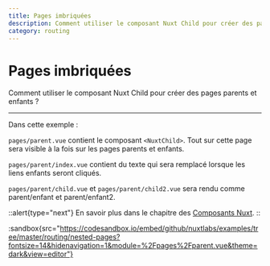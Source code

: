 ```yaml
---
title: Pages imbriquées
description: Comment utiliser le composant Nuxt Child pour créer des pages parents et enfants ?
category: routing
---
```

# Pages imbriquées

Comment utiliser le composant Nuxt Child pour créer des pages parents et enfants ?

---

Dans cette exemple :

`pages/parent.vue` contient le composant `<NuxtChild>`. Tout sur cette page sera visible à la fois sur les pages parents et enfants.

`pages/parent/index.vue` contient du texte qui sera remplacé lorsque les liens enfants seront cliqués.

`pages/parent/child.vue` et `pages/parent/child2.vue` sera rendu comme parent/enfant et parent/enfant2.

::alert{type="next"}
En savoir plus dans le chapitre des [Composants Nuxt](/docs/features/nuxt-components#the-nuxtchild-component).
::

:sandbox{src="https://codesandbox.io/embed/github/nuxtlabs/examples/tree/master/routing/nested-pages?fontsize=14&hidenavigation=1&module=%2Fpages%2Fparent.vue&theme=dark&view=editor"}
